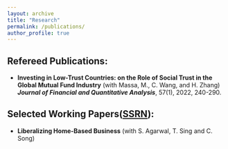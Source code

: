 ```yaml
---
layout: archive
title: "Research"
permalink: /publications/
author_profile: true
---
```


## Refereed Publications:

* **Investing in Low-Trust Countries: on the Role of Social Trust in the Global Mutual Fund Industry** (with Massa, M., C. Wang, and H. Zhang) **_Journal of Financial and Quantitative Analysis_**, 57(1), 2022, 240-290.

## Selected Working Papers([SSRN](https://papers.ssrn.com/sol3/cf_dev/AbsByAuth.cfm?per_id=1744628)):

* **Liberalizing Home-Based Business** (with S. Agarwal, T. Sing and C. Song) 

<!--
* **Cheng, I.K.**, Achilleos, N., Smith, A. (2022) "Automated bow shock and magnetopause boundary detection with Cassini using threshold and deep learning methods." <i>Front. Astron. Space Sci.</i> 9:1016453. Full text available at <a href="https://doi.org/10.3389/fspas.2022.1016453">  Frontiers in Astronomy and Space Sciences </a>

 {% if author.googlescholar %}
  You can also find my articles on <u><a href="{{author.googlescholar}}">my Google Scholar profile</a>.</u>
{% endif %}

{% include base_path %}

{% for post in site.publications reversed %}
  {% include archive-single.html %}
{% endfor %}-->
